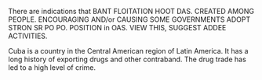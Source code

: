 There are indications that BANT FLOITATION HOOT DAS. CREATED AMONG PEOPLE. ENCOURAGING AND/or CAUSING SOME GOVERNMENTS ADOPT STRON SR PO PO. POSITION in OAS. VIEW THIS, SUGGEST ADDEE ACTIVITIES.

Cuba is a country in the Central American region of Latin America. It has a long history of exporting drugs and other contraband. The drug trade has led to a high level of crime.